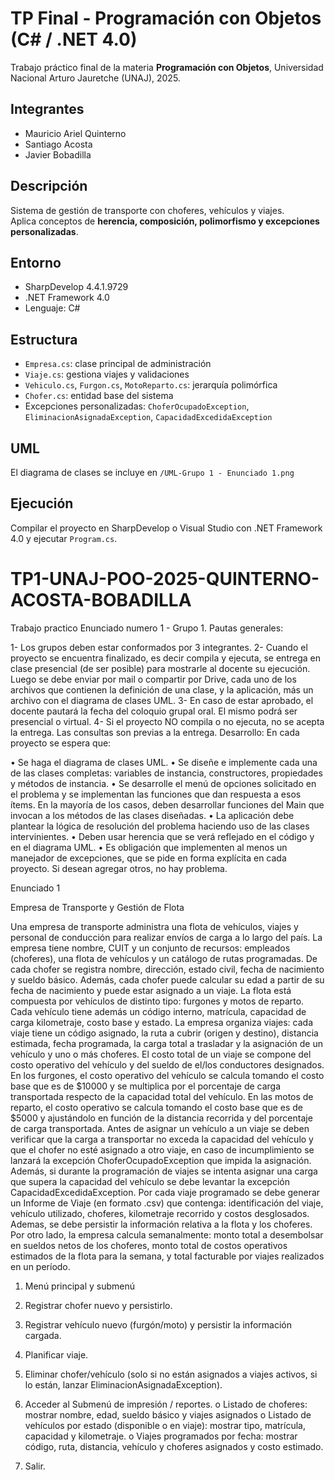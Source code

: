 # TP Final - Programación con Objetos (C# / .NET 4.0)

Trabajo práctico final de la materia **Programación con Objetos**, Universidad Nacional Arturo Jauretche (UNAJ), 2025.

## Integrantes
- Mauricio Ariel Quinterno
- Santiago Acosta
- Javier Bobadilla

## Descripción
Sistema de gestión de transporte con choferes, vehículos y viajes.  
Aplica conceptos de **herencia, composición, polimorfismo y excepciones personalizadas**.

## Entorno
- SharpDevelop 4.4.1.9729  
- .NET Framework 4.0  
- Lenguaje: C#

## Estructura
- `Empresa.cs`: clase principal de administración  
- `Viaje.cs`: gestiona viajes y validaciones  
- `Vehiculo.cs`, `Furgon.cs`, `MotoReparto.cs`: jerarquía polimórfica  
- `Chofer.cs`: entidad base del sistema  
- Excepciones personalizadas: `ChoferOcupadoException`, `EliminacionAsignadaException`, `CapacidadExcedidaException`

## UML
El diagrama de clases se incluye en `/UML-Grupo 1 - Enunciado 1.png`

## Ejecución
Compilar el proyecto en SharpDevelop o Visual Studio con .NET Framework 4.0 y ejecutar `Program.cs`.



# TP1-UNAJ-POO-2025-QUINTERNO-ACOSTA-BOBADILLA
Trabajo practico Enunciado numero 1 - Grupo 1.
Pautas generales:

1-	Los grupos deben estar conformados por 3 integrantes.
2-	Cuando el proyecto se encuentra finalizado, es decir compila y ejecuta, se entrega en clase presencial (de ser posible) para mostrarle al docente su ejecución. Luego se debe enviar por mail o compartir por Drive, cada uno de los archivos que contienen la definición de una clase, y la aplicación, más un archivo con el diagrama de clases UML.
3-	En caso de estar aprobado, el docente pautará la fecha del coloquio grupal oral. El mismo podrá ser presencial o virtual.
4-	Si el proyecto NO compila o no ejecuta, no se acepta la entrega. Las consultas son previas a la entrega.
Desarrollo: En cada proyecto se espera que:

•	Se haga el diagrama de clases UML.
•	Se diseñe e implemente cada una de las clases completas: variables de instancia, constructores, propiedades y métodos de instancia.
•	Se desarrolle el menú de opciones solicitado en el problema y se implementan las funciones que dan respuesta a esos ítems. En la mayoría de los casos, deben desarrollar funciones del Main que invocan a los métodos de las clases diseñadas.
•	La aplicación debe plantear la lógica de resolución del problema haciendo uso de las clases intervinientes.
•	Deben usar herencia que se verá reflejado en el código y en el diagrama UML.
•	Es obligación que implementen al menos un manejador de excepciones, que se pide en forma explícita en cada proyecto. Si desean agregar otros, no hay problema.
 
Enunciado 1

Empresa de Transporte y Gestión de Flota

Una empresa de transporte administra una flota de vehículos, viajes y personal de conducción para realizar envíos de carga a lo largo del país. La empresa tiene nombre, CUIT y un conjunto de recursos: empleados (choferes), una flota de vehículos y un catálogo de rutas programadas. De cada chofer se registra nombre, dirección, estado civil, fecha de nacimiento y sueldo básico. Además, cada chofer puede calcular su edad a partir de su fecha de nacimiento y puede estar asignado a un viaje. La flota está compuesta por vehículos de distinto tipo: furgones y motos de reparto. Cada vehículo tiene además un código interno, matrícula, capacidad de carga kilometraje, costo base y estado.
La empresa organiza viajes: cada viaje tiene un código asignado, la ruta a cubrir (origen y destino), distancia estimada, fecha programada, la carga total a trasladar y la asignación de un vehículo y uno o más choferes. El costo total de un viaje se compone del costo operativo del vehículo y del sueldo de el/los conductores designados. En los furgones, el costo operativo del vehículo se calcula tomando el costo base que es de
$10000 y se multiplica por el porcentaje de carga transportada respecto de la capacidad total del vehículo. En las motos de reparto, el costo operativo se calcula tomando el costo base que es de $5000 y ajustándolo en función de la distancia recorrida y del porcentaje de carga transportada.
Antes de asignar un vehículo a un viaje se deben verificar que la carga a transportar no exceda la capacidad del vehículo y que el chofer no esté asignado a otro viaje, en caso de incumplimiento se lanzará la excepción ChoferOcupadoException que impida la asignación. Además, si durante la programación de viajes se intenta asignar una carga que supera la capacidad del vehículo se debe levantar la excepción CapacidadExcedidaException.
Por cada viaje programado se debe generar un Informe de Viaje (en formato .csv) que contenga: identificación del viaje, vehículo utilizado, choferes, kilometraje recorrido y costos desglosados. Ademas, se debe persistir la información relativa a la flota y los choferes.
Por otro lado, la empresa calcula semanalmente: monto total a desembolsar en sueldos netos de los choferes, monto total de costos operativos estimados de la flota para la semana, y total facturable por viajes realizados en un período.
 
1.	Menú principal y submenú

2.	Registrar chofer nuevo y persistirlo.
3.	Registrar vehículo nuevo (furgón/moto) y persistir la información cargada.
4.	Planificar viaje.
5.	Eliminar chofer/vehículo (solo si no están asignados a viajes activos, si lo están, lanzar EliminacionAsignadaException).
6.	Acceder al Submenú de impresión / reportes.
o	Listado de choferes: mostrar nombre, edad, sueldo básico y viajes asignados
o	Listado de vehículos por estado (disponible o en viaje): mostrar tipo, matrícula, capacidad y kilometraje.
o	Viajes programados por fecha: mostrar código, ruta, distancia, vehículo y choferes asignados y costo estimado.
7.	Salir.
